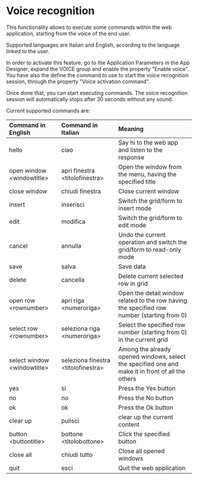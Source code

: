 # Voice recognition

This functionality allows to execute some commands within the web application, starting from the voice of the end user.

Supported languages are Italian and English, according to the language linked to the user.

In order to activate this feature, go to the Application Parameters in  the App Designer, expand the VOICE group and enable the property "Enable voice". You have also the define the command to use to start the voice recognition session, through the property "Voice activation command". 

Once done that, you can start executing commands. The voice recognition session will automatically stops after 30 seconds without any sound.

Current supported commands are:

| Command in English | Command in Italian | Meaning |
| :--- | :--- | :--- |
| hello | ciao | Say hi to the web app and listen to the response |
| open window &lt;windowtitle&gt; | apri finestra &lt;titolofinestra&gt; | Open the window from the menu, having the specified title |
| close window | chiudi finestra | Close current window |
| insert | inserisci | Switch the grid/form to insert mode |
| edit | modifica | Switch the grid/form to edit mode |
| cancel | annulla | Undo the current operation and switch the grid/form  to read-only mode |
| save | salva | Save data |
| delete | cancella | Delete current selected row in grid |
| open row &lt;rownumber&gt; | apri riga &lt;numeroriga&gt; | Open the detail window related to the row having the specified row number \(starting from 0\) |
| select row &lt;rownumber&gt; | seleziona riga &lt;numeroriga&gt; | Select the specified row number \(starting from 0\) in the current grid |
| select window &lt;windowtitle&gt; | seleziona finestra &lt;titolofinestra&gt; | Among the already opened windows, select the specified one and make it in front of all the others |
| yes | si | Press the Yes button |
| no | no | Press the No button |
| ok | ok | Press the Ok button |
| clear up | pulisci | clear up the current content |
| button &lt;buttontitle&gt; | bottone &lt;titolobottone&gt; | Click the specified button |
| close all | chiudi tutto | Close all opened windows |
| quit | esci | Quit the web application |







